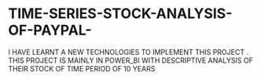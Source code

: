 # TIME-SERIES-STOCK-ANALYSIS-OF-PAYPAL-
I HAVE LEARNT A NEW TECHNOLOGIES TO IMPLEMENT THIS PROJECT . THIS PROJECT IS MAINLY IN POWER_BI WITH DESCRIPTIVE ANALYSIS OF THEIR STOCK OF TIME PERIOD OF 10 YEARS 
